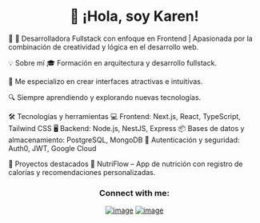 <h1 align="center">👋 ¡Hola, soy Karen!</h1>👋 
🚀 Desarrolladora Fullstack con enfoque en Frontend | Apasionada por la combinación de creatividad y lógica en el desarrollo web.

💡 Sobre mí
🎓 Formación en arquitectura y desarrollo fullstack.

🎨 Me especializo en crear interfaces atractivas e intuitivas.

🔍 Siempre aprendiendo y explorando nuevas tecnologías.

🛠️ Tecnologías y herramientas
💻 Frontend: Next.js, React, TypeScript, Tailwind CSS
🖥️ Backend: Node.js, NestJS, Express
📦 Bases de datos y almacenamiento: PostgreSQL, MongoDB
🔐 Autenticación y seguridad: Auth0, JWT, Google Cloud

📌 Proyectos destacados
🔹 NutriFlow – App de nutrición con registro de calorías y recomendaciones personalizadas.

<h3 align="center">Connect with me:</h3>
<div align="center">
<p><a href="https://www.linkedin.com/in/karen-casallas-51b87730"><img src="https://img.shields.io/badge/LinkedIn-0077B5?style=for-the-badge&amp;logo=linkedin&amp;logoColor=white" alt="image"></a>
<a href="mailto:karencasallas.arq@gmail.com"><img src="https://img.shields.io/badge/Gmail-D14836?style=for-the-badge&amp;logo=gmail&amp;logoColor=white" alt="image"></a></p>
</div>
